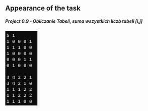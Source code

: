 ## Appearance of the task

##### Project 0.9 - Obliczanie Tabeli, suma wszystkich liczb tabeli [i,j]
<img src="Project 0.9 - Obliczanie Tabeli, suma wszystkich liczb tabeli [i,j].jpg"/>
